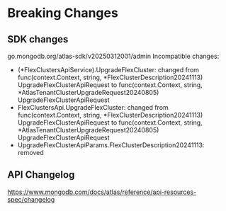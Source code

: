 # Breaking Changes

## SDK changes

go.mongodb.org/atlas-sdk/v20250312001/admin
Incompatible changes:

- (*FlexClustersApiService).UpgradeFlexCluster: changed from func(context.Context, string, *FlexClusterDescription20241113) UpgradeFlexClusterApiRequest to func(context.Context, string, \*AtlasTenantClusterUpgradeRequest20240805) UpgradeFlexClusterApiRequest
- FlexClustersApi.UpgradeFlexCluster: changed from func(context.Context, string, *FlexClusterDescription20241113) UpgradeFlexClusterApiRequest to func(context.Context, string, *AtlasTenantClusterUpgradeRequest20240805) UpgradeFlexClusterApiRequest
- UpgradeFlexClusterApiParams.FlexClusterDescription20241113: removed

## API Changelog

https://www.mongodb.com/docs/atlas/reference/api-resources-spec/changelog
